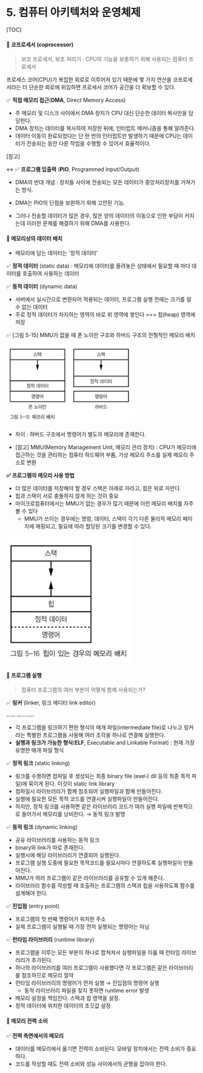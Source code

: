 # 5. 컴퓨터 아키텍처와 운영체제

[TOC]

#### 📌 코프로세서 (coprocessor)

> 보조 프로세서, 보조 처리기 : CPU의 기능을 보충하기 위해 사용되는 컴퓨터 프로세서

프로세스 코어(CPU)가 복잡한 회로로 이루어져 있기 때문에 몇 가지 연산을 코프로세서라는 더 단순한 회로에 위임하면 프로세서 코어가 공간을 더 확보할 수 있다.



✅ **직접 메모리 접근**(**DMA**, Direct Memory Access)

* 주 메모리 및 디스크 사이에서 DMA 장치가 CPU 대신 단순한 데이터 복사만을 담당한다.
* DMA 장치는 데이터를 복사하여 저장한 뒤에, 인터럽트 메커니즘을 통해 알려준다.
* 데이터 이동이 완료되었다는 단 한 번의 인터럽트만 발생하기 때문에 CPU는 데이터가 전송되는 동안 다른 작업을 수행할 수 있어서 효율적이다.



[참고]

↔ ✅ **프로그램 입출력** (**PIO**, Programmed Input/Output)

* DMA의 반대 개념 : 장치들 사이에 전송되는 모든 데이터가 중앙처리장치를 거쳐가는 방식.

* DMA는 PIO의 단점을 보완하기 위해 고안된 기능.

* 그러나 전송할 데이터가 많은 경우, 많은 양의 데이터의 이동으로 인한 부담이 커지는데 이러한 문제를 해결하기 위해 DMA를 사용한다.



#### 📌 메모리상의 데이터 배치

* 메모리에 담는 데이터는 '정적 데이터'

✅ **정적 데이터** (static data) : 메모리에 데이터를 올려놓은 상태에서 필요할 때 마다 데이터를 호출하여 사용하는 데이터



✅ **동적 데이터** (dynamic data)

* 서버에서 실시간으로 변환되어 적용되는 데이터, 프로그램 실행 전에는 크기를 알 수 없는 데이터
* 주로 정적 데이터가 차지하는 영역의 바로 위 영역에 쌓인다  === 힙(heap) 영역에 저장



✅ [그림 5-15] MMU가 없을 때 폰 노이만 구조와 하버드 구조의 전형적인 메모리 배치

<img src="코프로세서,메모리상의 데이터 배치, 프로그램 실행, 메모리 전력 소비_haiyinde.assets/image-20211111190645546.png" alt="image-20211111190645546" style="zoom: 33%;" />

* 차이 : 하버드 구조에서 명령어가 별도의 메모리에 존재한다.

* [참고] MMU(Memory Management Unit, 메모리 관리 장치) : CPU가 메모리에 접근하는 것을 관리하는 컴퓨터 하드웨어 부품, 가상 메모리 주소를 실제 메모리 주소로 변환





**✅ 프로그램의 메모리 사용 방법**

* 더 많은 데이터를 저장해야 할 경우 스택은 아래로 자라고, 힙은 위로 자란다
* 힙과 스택이 서로 충돌하지 않게 하는 것이 중요
* 마이크로컴퓨터에서는 MMU가 없는 경우가 많기 때문에 이런 메모리 배치를 자주 볼 수 있다
  * MMU가 쓰이는 경우에는 명령, 데이터, 스택이 각기 다른 물리적 메모리 페이지에 매핑되고, 필요에 따라 할당된 크기를 변경할 수 있다.

<img src="코프로세서,메모리상의 데이터 배치, 프로그램 실행, 메모리 전력 소비_haiyinde.assets/image-20211111191529740.png" alt="image-20211111191529740" style="zoom: 33%;" />



#### 📌 프로그램 실행

> 컴퓨터 프로그램의 여러 부분이 어떻게 함께 사용되는가?

✅ **링커** (linker, 링크 에디터 link editor)

<img src="https://upload.wikimedia.org/wikipedia/commons/thumb/b/b1/Linker.svg/1200px-Linker.svg.png" alt="링커 (컴퓨팅) - 위키백과, 우리 모두의 백과사전" style="zoom: 25%;" />

* 각 프로그램을 링크하기 편한 형식의 매개 파일(intermediate file)로 나누고 링커라는 특별한 프로그램을 사용해 여러 조각을 하나로 연결해 실행한다.
* **실행과 링크가 가능한 형식**(**ELF**, Executable and Linkable Format) : 현재 가장 유명한 매개 파일 형식



✅ **정적 링크** (static linking)

* 링크를 수행하면 컴파일 후 생성되는 최종 binary file (exe나 dll 등의 최종 목적 파일)에 묶이게 된다. 이것이 static link library
* 컴파일시 라이브러리가 함께 참조되어 실행파일과 함께 만들어진다.
* 실행에 필요한 모든 목적 코드를 연결시켜 실행파일이 만들어진다. 
* 하지만, 정적 링크를 사용하면 같은 라이브러리 코드가 여러 실행 파일에 반복적으로 들어가서 메모리를 낭비한다. → 동적 링크 발명



✅ **동적 링크** (dynamic linking)

* 공유 라이브러리를 사용하는 동적 링크
* binary와 link가 따로 존재한다.
* 실행시에 해당 라이브러리가 연결되어 실행된다.
* 프로그램 실행 도중에 필요한 목적코드를 필요시마다 연결하도록 실행파일이 만들어진다.
* MMU가 여러 프로그램이 같은 라이브러리를 공유할 수 있게 해준다.
* 라이브러리 함수를 작성할 때 호출하는 프로그램의 스택과 힙을 사용하도록 함수를 설계해야 한다.



✅ **진입점** (entry point)

* 프로그램의 첫 번째 명령어가 위치한 주소
* 실제 프로그램이 실행될 때 가장 먼저 실행되는 명령어는 아님



✅ **런타임 라이브러리** (runtime library)

* 프로그램을 이루는 모든 부분이 하나로 합쳐져서 실행파일을 이룰 때 런타임 라이브러리가 추가된다.
* 하나의 라이브러리를 여러 프로그램이 사용했다면 각 프로그램은 같은 라이브러리를 참조하므로 메모리 절약
* 런타임 라이브러리의 명령어가 먼저 실행 → 진입점의 명령어 실행
  * 동적 라이브러리 파일을 찾지 못하면 runtime error 발생
* 메모리 설정을 책임진다. 스택과 힙 영역을 설정.
* 정적 데이터에 위치한 데이터의 초깃값 설정





#### 📌 메모리 전력 소비

✅ **전력 측면에서의 메모리**

* 데이터를 메모리에서 옮기면 전력이 소비된다. 모바일 장치에서는 전력 소비가 중요하다.
* 코드를 작성할 때도 전력 소비와 성능 사이에서의 균형을 잡아야 한다.
